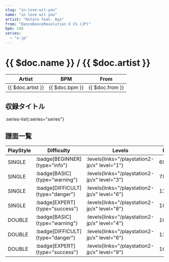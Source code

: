 ```yaml
---
slug: "in-love-wit-you"
name: "in love wit you"
artist: "Kotaro feat. Aya"
from: "DanceDanceRevolution X CS (JP)"
bpm: 148
series:
  - "x-jp"
---
```


# {{ $doc.name }} / {{ $doc.artist }}

|Artist|BPM|From|
|------|---|----|
|{{ $doc.artist }}|{{ $doc.bpm }}|{{ $doc.from }}|

## 収録タイトル

:series-list{:series="series"}

## 譜面一覧

|PlayStyle|Difficulty|Levels|Notes|Movie|
|---------|----------|------|-----|-----|
|SINGLE| :badge[BEGINNER]{type="info"}| :levels{links="/playstation2-jp/x" level="1"}|69/0||
|SINGLE| :badge[BASIC]{type="warning"}| :levels{links="/playstation2-jp/x" level="3"}|78/31||
|SINGLE| :badge[DIFFICULT]{type="danger"}| :levels{links="/playstation2-jp/x" level="6"}|135/47||
|SINGLE| :badge[EXPERT]{type="success"}| :levels{links="/playstation2-jp/x" level="8"}|182/82||
|DOUBLE| :badge[BASIC]{type="warning"}| :levels{links="/playstation2-jp/x" level="4"}|101/34||
|DOUBLE| :badge[DIFFICULT]{type="danger"}| :levels{links="/playstation2-jp/x" level="6"}|134/58||
|DOUBLE| :badge[EXPERT]{type="success"}| :levels{links="/playstation2-jp/x" level="9"}|169/100||
